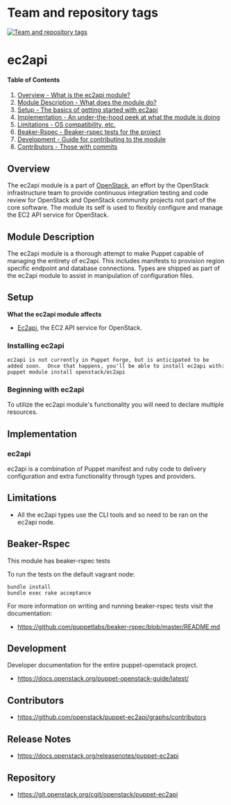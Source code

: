 Team and repository tags
========================

[![Team and repository tags](https://governance.openstack.org/tc/badges/puppet-ec2api.svg)](https://governance.openstack.org/tc/reference/tags/index.html)

<!-- Change things from this point on -->

ec2api
=======

#### Table of Contents

1. [Overview - What is the ec2api module?](#overview)
2. [Module Description - What does the module do?](#module-description)
3. [Setup - The basics of getting started with ec2api](#setup)
4. [Implementation - An under-the-hood peek at what the module is doing](#implementation)
5. [Limitations - OS compatibility, etc.](#limitations)
6. [Beaker-Rspec - Beaker-rspec tests for the project](#beaker-rpsec)
7. [Development - Guide for contributing to the module](#development)
8. [Contributors - Those with commits](#contributors)

Overview
--------

The ec2api module is a part of [OpenStack](https://opendev.org/openstack), an effort by the OpenStack infrastructure team to provide continuous integration testing and code review for OpenStack and OpenStack community projects not part of the core software.  The module its self is used to flexibly configure and manage the EC2 API service for OpenStack.

Module Description
------------------

The ec2api module is a thorough attempt to make Puppet capable of managing the entirety of ec2api.  This includes manifests to provision region specific endpoint and database connections.  Types are shipped as part of the ec2api module to assist in manipulation of configuration files.

Setup
-----

**What the ec2api module affects**

* [Ec2api](https://docs.openstack.org/ec-2api/latest/), the EC2 API service for OpenStack.

### Installing ec2api

    ec2api is not currently in Puppet Forge, but is anticipated to be added soon.  Once that happens, you'll be able to install ec2api with:
    puppet module install openstack/ec2api

### Beginning with ec2api

To utilize the ec2api module's functionality you will need to declare multiple resources.

Implementation
--------------

### ec2api

ec2api is a combination of Puppet manifest and ruby code to delivery configuration and extra functionality through types and providers.

Limitations
------------

* All the ec2api types use the CLI tools and so need to be ran on the ec2api node.

Beaker-Rspec
------------

This module has beaker-rspec tests

To run the tests on the default vagrant node:

```shell
bundle install
bundle exec rake acceptance
```

For more information on writing and running beaker-rspec tests visit the documentation:

* https://github.com/puppetlabs/beaker-rspec/blob/master/README.md

Development
-----------

Developer documentation for the entire puppet-openstack project.

* https://docs.openstack.org/puppet-openstack-guide/latest/

Contributors
------------

* https://github.com/openstack/puppet-ec2api/graphs/contributors

Release Notes
-------------

* https://docs.openstack.org/releasenotes/puppet-ec2api

Repository
----------

* https://git.openstack.org/cgit/openstack/puppet-ec2api


